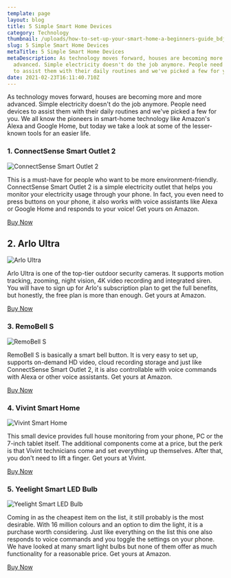 ```yaml
---
template: page
layout: blog
title: 5 Simple Smart Home Devices
category: Technology
thumbnail: /uploads/how-to-set-up-your-smart-home-a-beginners-guide_bdjs.jpg
slug: 5 Simple Smart Home Devices
metaTitle: 5 Simple Smart Home Devices
metaDescription: As technology moves forward, houses are becoming more and more
  advanced. Simple electricity doesn't do the job anymore. People need devices
  to assist them with their daily routines and we've picked a few for you.
date: 2021-02-23T16:11:40.710Z
---
```

As technology moves forward, houses are becoming more and more advanced. Simple electricity doesn't do the job anymore. People need devices to assist them with their daily routines and we've picked a few for you. We all know the pioneers in smart-home technology like Amazon's Alexa and Google Home, but today we take a look at some of the lesser-known tools for an easier life.

### 1. ConnectSense Smart Outlet 2

![ConnectSense Smart Outlet 2](/uploads/5cb77d9ec2f70b014b3584b3.jpg "ConnectSense Smart Outlet 2")

This is a must-have for people who want to be more environment-friendly. ConnectSense Smart Outlet 2 is a simple electricity outlet that helps you monitor your electricity usage through your phone. In fact, you even need to press buttons on your phone, it also works with voice assistants like Alexa or Google Home and responds to your voice! Get yours on Amazon.

<a target="_blank" href="https://www.amazon.com/gp/product/B07G1SDXG6/ref=as_li_tl?ie=UTF8&camp=1789&creative=9325&creativeASIN=B07G1SDXG6&linkCode=as2&tag=daydian-20&linkId=90f6c7311ade75820bd98f5f67074137" class="buyButton">Buy Now</a>

## 2. Arlo Ultra

![ Arlo Ultra](/uploads/51bnwexyugl._ac_sx355_.jpg " Arlo Ultra")

 Arlo Ultra is one of the top-tier outdoor security cameras. It supports motion tracking, zooming, night vision, 4K video recording and integrated siren. You will have to sign up for Arlo's subscription plan to get the full benefits, but honestly, the free plan is more than enough. Get yours at Amazon.

<a target="_blank" href="https://www.amazon.com/gp/product/B08HRML25F/ref=as_li_tl?ie=UTF8&camp=1789&creative=9325&creativeASIN=B08HRML25F&linkCode=as2&tag=daydian-20&linkId=eabed28bd04291cb8c222c2c33bc7530" class="buyButton">Buy Now</a>

### 3. RemoBell S

![RemoBell S](/uploads/remobell-s-doorbell.jpg "RemoBell S")

RemoBell S is basically a smart bell button. It is very easy to set up, supports on-demand HD video, cloud recording storage and just like ConnectSense Smart Outlet 2, it is also controllable with voice commands with Alexa or other voice assistants. Get yours at Amazon.

<a target="_blank" href="https://www.amazon.com/gp/product/B07P4D9K39/ref=as_li_tl?ie=UTF8&camp=1789&creative=9325&creativeASIN=B07P4D9K39&linkCode=as2&tag=daydian-20&linkId=8113e5e7810328355a4d5f30459476a5" class="buyButton">Buy Now</a>

### 4. Vivint Smart Home

![Vivint Smart Home](/uploads/vivint-smart-hub-temperature-gray-wall.jpg "Vivint Smart Home")

This small device provides full house monitoring from your phone, PC or the 7-inch tablet itself. The additional components come at a price, but the perk is that Vivint technicians come and set everything up themselves. After that, you don't need to lift a finger. Get yours at Vivint.

<a target="_blank" href="https://www.awin1.com/cread.php?s=2800454&v=21822&q=405051&r=849555" class="buyButton">Buy Now</a>

### 5. Yeelight Smart LED Bulb

![Yeelight Smart LED Bulb](/uploads/51gxthcdwvl._ac_sl1000_.jpg "Yeelight Smart LED Bulb")

Coming in as the cheapest item on the list, it still probably is the most desirable. With 16 million colours and an option to dim the light, it is a purchase worth considering. Just like everything on the list this one also responds to voice commands and you toggle the settings on your phone. We have looked at many smart light bulbs but none of them offer as much functionality for a reasonable price. Get yours at Amazon.

<a target="_blank" href="https://www.amazon.com/gp/product/B076C7S1K3/ref=as_li_tl?ie=UTF8&camp=1789&creative=9325&creativeASIN=B076C7S1K3&linkCode=as2&tag=daydian-20&linkId=aa644d30912edce22c1980617284be5e" class="buyButton">Buy Now</a>
